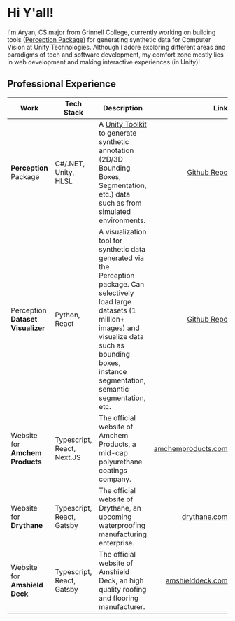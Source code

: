 # Hi Y'all!

I'm Aryan, CS major from Grinnell College, currently working on building tools ([Perception Package](https://github.com/Unity-Technologies/com.unity.perception)) for generating synthetic data for Computer Vision at Unity Technologies.
Although I adore exploring different areas and paradigms of tech and software development, my comfort zone mostly lies in web development and making interactive experiences (in Unity)!

## Professional Experience

| Work  | Tech Stack | Description | Link |
| ----------- | ------------- | ------------- | -----------: |
| **Perception** Package  | C#/.NET, Unity, HLSL  | A [Unity Toolkit](https://github.com/Unity-Technologies/com.unity.perception) to generate synthetic annotation (2D/3D Bounding Boxes, Segmentation, etc.) data such as  from simulated environments. | [Github Repo](https://github.com/Unity-Technologies/com.unity.perception) |
| Perception **Dataset Visualizer** | Python, React | A visualization tool for synthetic data generated via the Perception package. Can selectively load large datasets (1 million+ images) and visualize data such as bounding boxes, instance segmentation, semantic segmentation, etc. | [Github Repo](https://github.com/Unity-Technologies/com.unity.cv.datasetvisualizer) |
| Website for **Amchem Products** | Typescript, React, Next.JS | The official website of Amchem Products, a mid-cap polyurethane coatings company. | [amchemproducts.com](https://amchemproducts.com/?ref=aryan-mann) |
| Website for **Drythane** | Typescript, React, Gatsby | The official website of Drythane, an upcoming waterproofing manufacturing enterprise. | [drythane.com](https://drythane.com/?ref=aryan-mann) |
| Website for **Amshield Deck** | Typescript, React, Gatsby | The official website of Amshield Deck, an high quality roofing and flooring manufacturer. | [amshielddeck.com](https://amshielddeck.com/?ref=aryan-mann) |

